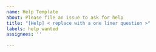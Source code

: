 ```yaml
---
name: Help Template
about: Please file an issue to ask for help
title: "[Help] < replace with a one liner question >"
labels: help wanted
assignees: ''

---
```




